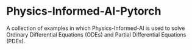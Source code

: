 # Physics-Informed-AI-Pytorch
A collection of examples in which Physics-Informed-AI is used to solve Ordinary Differential Equations (ODEs) and Partial Differential Equations (PDEs).
